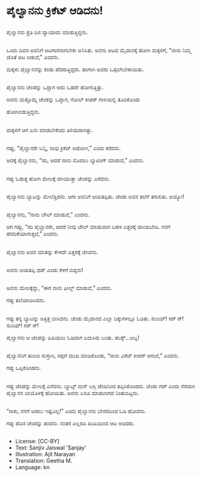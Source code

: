 # ಪೈಲ್ವಾನನು ಕ್ರಿಕೆಟ್ ಆಡಿದನು!

##
ಪೈಲ್ವಾನನು ಪ್ರತಿ ದಿನ ವ್ಯಾಯಾಮ ಮಾಡುತ್ತಿದ್ದನು.

##
ಒಂದು ದಿವಸ ಅವನಿಗೆ ಆಟಗಾರನಾಗಬೇಕು ಅನಿಸಿತು. ಅವನು ಆಟದ ಮೈದಾನಕ್ಕೆ ಹೋಗಿ ಮಕ್ಕಳಿಗೆ, "ನಾನು ನಿಮ್ಮ ಜೊತೆ ಆಟ ಆಡುವೆ," ಎಂದನು.

ಮಕ್ಕಳು ಪೈಲ್ವಾನನನ್ನು ಕಂಡು ಹೆದರುತ್ತಿದ್ದರು. ಹಾಗಾಗಿ ಅವರು ಒಪ್ಪಲೇಬೇಕಾಯಿತು.

##
ಪೈಲ್ವಾನನು ಚೆಂಡನ್ನು ಒದ್ದಾಗ ಅದು ಒಡದೇ ಹೋಗುತ್ತಿತ್ತು.

ಅವನು ಮತ್ತೊಮ್ಮೆ ಚೆಂಡನ್ನು ಒದ್ದಾಗ, ಗೋಲ್ ಕೀಪರ್ ಗಾಳಿಯಲ್ಲಿ ತೂರಿಕೊಂಡು

ಹೋಗಿಬಿಡುತ್ತಿದ್ದನು.

##
ಮಕ್ಕಳಿಗೆ ಆಗ ಏನು ಮಾಡಬೇಕೆಂದು ತಿಳಿಯದಾಗಿತ್ತು.

##
ಗಪ್ಪು, “ಪೈಲ್ವಾನರೇ ಬನ್ನಿ, ನಾವು ಕ್ರಿಕೆಟ್ ಆಡೋಣ,” ಎಂದು ಕರೆದನು. 

ಅದಕ್ಕೆ ಪೈಲ್ವಾನನು, “ಸರಿ, ಆದರೆ ನಾನು ಮೊದಲು ಬ್ಯಾಟಿಂಗ್ ಮಾಡುವೆ,” ಎಂದನು.

##
ಗಪ್ಪು ಓಡುತ್ತ ಹೋಗಿ ಮೇಲಕ್ಕೆ ಜಿಗಿಯುತ್ತಾ ಚೆಂಡನ್ನು ಎಸೆದನು.

##
ಪೈಲ್ವಾನನು ಬ್ಯಾಟನ್ನು ಮೇಲೆತ್ತಿದನು. ಆಗಾ ಅವನಿಗೆ ಆಯತಪ್ಪಿತು. ಚೆಂಡು ಅವನ ತಲೆಗೆ ತಗುಲಿತು. ಅಯ್ಯೋ!

##
ಪೈಲ್ವಾನನು, “ನಾನು ಬೌಲ್ ಮಾಡುವೆ,” ಎಂದನು.

ಆಗ  ಗಪ್ಪು, “ಸರಿ ಪೈಲ್ವಾನರೇ, ಆದರೆ ನೀವು ಬೌಲ್ ಮಾಡುವಾಗ ಬಹಳ ಎತ್ತರಕ್ಕೆ ಜಿಗಿಯಬೇಡಿ. ನನಗೆ ಹೆದರಿಕೆಯಾಗುತ್ತದೆ,” ಎಂದನು.

##
ಪೈಲ್ವಾನನು ಅವನ ಮಾತನ್ನು ಕೇಳದೇ  ಎತ್ತರಕ್ಕೆ ಜಿಗಿದನು.

##
ಅವನು ಆಯತಪ್ಪಿ ಧಡ್ ಎಂದು ಕೆಳಗೆ ಬಿದ್ದನು!

##
ಅವನು ಮೇಲಕ್ಕೆದ್ದು, “ಈಗ ನಾನು ಫೀಲ್ಡ್ ಮಾಡುವೆ,” ಎಂದನು. 

ಗಪ್ಪು ತಲೆಯಾಡಿಸಿದನು.

##
ಗಪ್ಪು ತನ್ನ ಬ್ಯಾಟನ್ನು ಅತ್ತಿತ್ತ ಬೀಸಿದನು. ಚೆಂಡು ಮೈದಾನದ ಎಲ್ಲಾ ದಿಕ್ಕುಗಳಲ್ಲೂ ಓಡಿತು. ಸುಂಯ್!  ಸರ್ ರ್! ಸುಂಯ್! ಸರ್ ರ್!

ಪೈಲ್ವಾನನು ಆ ಚೆಂಡನ್ನು ಹಿಡಿಯಲು ಓಡಿದಾಗ ಏದುಸಿರು ಬಂತು. ಹುಶ್ಶ್...ಅಬ್ಬ!

##
ಪೈಲ್ವಾನನಿಗೆ ತುಂಬಾ ಸುಸ್ತಾಗಿ, ಸಪ್ಪಗೆ ಮುಖ ಮಾಡಿಕೊಂಡು, “ನಾನು ವಿಕೆಟ್ ಕೀಪರ್ ಆಗುವೆ,” ಎಂದನು.

ಗಪ್ಪು ಒಪ್ಪಿಕೊಂಡನು.

##
ಗಪ್ಪು ಚೆಂಡನ್ನು ಮೇಲಕ್ಕೆ ಎಸೆದನು. ಬ್ಯಾಟ್ಸ್ ಮನ್ ಬಗ್ಗಿ ಚೆಂಡಿನಿಂದ ತಪ್ಪಿಸಿಕೊಂಡನು. ಚೆಂಡು ಗಪ್ ಎಂದು ನೆರವಾಗಿ ಪೈಲ್ವಾನನ ಬಾಯೊಳಕ್ಕೆ ಹೋಯಿತು. ಅವನು ಏನೂ ಮಾಡಲಾಗದೆ ನಿಂತುಬಿಟ್ಟನು. 

##
“ಸಾಕು, ನನಗೆ ಆಡಲು ಇಷ್ಟವಿಲ್ಲ!" ಎಂದು ಪೈಲ್ವಾನನು ಬೇಸರದಿಂದ ಓಡಿ ಹೋದನು.

ಗಪ್ಪು ಹೊಸ ಚೆಂಡನ್ನು ತಂದನು. ನಂತರ ಎಲ್ಲರೂ ಖುಷಿಯಿಂದ ಆಟ ಆಡಿದರು.

##
* License: [CC-BY]
* Text: Sanjiv Jaiswal 'Sanjay'
* Illustration: Ajit Narayan
* Translation: Geetha M.
* Language: kn
